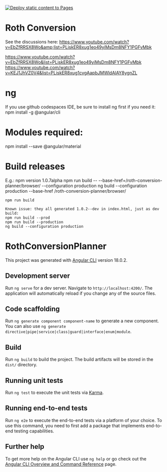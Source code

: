 [![Deploy static content to Pages](https://github.com/kaiyuan01/roth-conversion-planner/actions/workflows/static.yml/badge.svg)](https://github.com/kaiyuan01/roth-conversion-planner/actions/workflows/static.yml)

# Roth Conversion
See the discussions here:
 https://www.youtube.com/watch?v=EbZfRRSX8Wo&amp;list=PLiskER8xug1eo49yiMsDm8NFY1PGFvMbk

 https://www.youtube.com/watch?v=EbZfRRSX8Wo&list=PLiskER8xug1eo49yiMsDm8NFY1PGFvMbk
 https://www.youtube.com/watch?v=KEJ1JhVZ0V4&list=PLiskER8xug1cvgAapbJMWldAlAY8ygnZL
 

 # ng
 If you use github codespaces IDE, be sure to install ng first if you need it:
 npm install -g @angular/cli

 # Modules required:
 npm install --save @angular/material

 # Build releases
 E.g.:
    npm version 1.0.7alpha
    npm run build -- --base-href=/roth-conversion-planner/browser/ --configuration production
    ng build --configuration production --base-href /roth-conversion-planner/browser/

    npm run build

    Known issue: they all generated 1.0.2--dev in index.html, just as dev build:
    npm run build --prod
    npm run build --production
    ng build --configuration production
 
 # RothConversionPlanner

This project was generated with [Angular CLI](https://github.com/angular/angular-cli) version 18.0.2.

## Development server

Run `ng serve` for a dev server. Navigate to `http://localhost:4200/`. The application will automatically reload if you change any of the source files.

## Code scaffolding

Run `ng generate component component-name` to generate a new component. You can also use `ng generate directive|pipe|service|class|guard|interface|enum|module`.

## Build

Run `ng build` to build the project. The build artifacts will be stored in the `dist/` directory.

## Running unit tests

Run `ng test` to execute the unit tests via [Karma](https://karma-runner.github.io).

## Running end-to-end tests

Run `ng e2e` to execute the end-to-end tests via a platform of your choice. To use this command, you need to first add a package that implements end-to-end testing capabilities.

## Further help

To get more help on the Angular CLI use `ng help` or go check out the [Angular CLI Overview and Command Reference](https://angular.dev/tools/cli) page.
